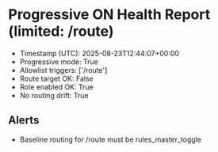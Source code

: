 # Progressive ON Health Report (limited: /route)

- Timestamp (UTC): 2025-08-23T12:44:07+00:00
- Progressive mode: True
- Allowlist triggers: ['/route']
- Route target OK: False
- Role enabled OK: True
- No routing drift: True

## Alerts
- Baseline routing for /route must be rules_master_toggle
